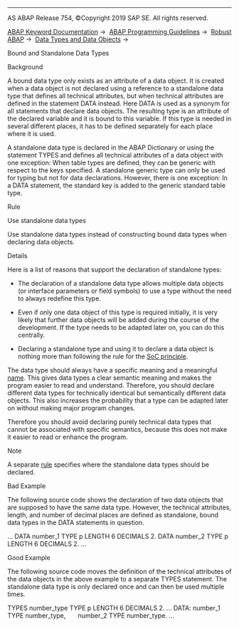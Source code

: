   

* * *

AS ABAP Release 754, ©Copyright 2019 SAP SE. All rights reserved.

[ABAP Keyword Documentation](javascript:call_link\('abenabap.htm'\)) →  [ABAP Programming Guidelines](javascript:call_link\('abenabap_pgl.htm'\)) →  [Robust ABAP](javascript:call_link\('abenrobust_abap_guidl.htm'\)) →  [Data Types and Data Objects](javascript:call_link\('abendata_type_obj_guidl.htm'\)) → 

Bound and Standalone Data Types

Background

A bound data type only exists as an attribute of a data object. It is created when a data object is not declared using a reference to a standalone data type that defines all technical attributes, but when technical attributes are defined in the statement DATA instead. Here DATA is used as a synonym for all statements that declare data objects. The resulting type is an attribute of the declared variable and it is bound to this variable. If this type is needed in several different places, it has to be defined separately for each place where it is used.

A standalone data type is declared in the ABAP Dictionary or using the statement TYPES and defines all technical attributes of a data object with one exception: When table types are defined, they can be generic with respect to the keys specified. A standalone generic type can only be used for typing but not for data declarations. However, there is one exception: In a DATA statement, the standard key is added to the generic standard table type.

Rule

Use standalone data types

Use standalone data types instead of constructing bound data types when declaring data objects.

Details

Here is a list of reasons that support the declaration of standalone types:

-   The declaration of a standalone data type allows multiple data objects (or interface parameters or field symbols) to use a type without the need to always redefine this type.

-   Even if only one data object of this type is required initially, it is very likely that further data objects will be added during the course of the development. If the type needs to be adapted later on, you can do this centrally.

-   Declaring a standalone type and using it to declare a data object is nothing more than following the rule for the [SoC principle](javascript:call_link\('abenseperation_concerns_guidl.htm'\) "Guideline").

The data type should always have a specific meaning and a meaningful [name](javascript:call_link\('abennaming_guidl.htm'\) "Guideline"). This gives data types a clear semantic meaning and makes the program easier to read and understand. Therefore, you should declare different data types for technically identical but semantically different data objects. This also increases the probability that a type can be adapted later on without making major program changes.

Therefore you should avoid declaring purely technical data types that cannot be associated with specific semantics, because this does not make it easier to read or enhance the program.

Note

A separate [rule](javascript:call_link\('abendeclaration_dtypes_const_guidl.htm'\) "Guideline") specifies where the standalone data types should be declared.

Bad Example

The following source code shows the declaration of two data objects that are supposed to have the same data type. However, the technical attributes, length, and number of decimal places are defined as standalone, bound data types in the DATA statements in question.

...
DATA number\_1 TYPE p LENGTH 6 DECIMALS 2.
DATA number\_2 TYPE p LENGTH 6 DECIMALS 2.
...

Good Example

The following source code moves the definition of the technical attributes of the data objects in the above example to a separate TYPES statement. The standalone data type is only declared once and can then be used multiple times.

TYPES number\_type TYPE p LENGTH 6 DECIMALS 2.
...
DATA: number\_1 TYPE number\_type,
      number\_2 TYPE number\_type.
...